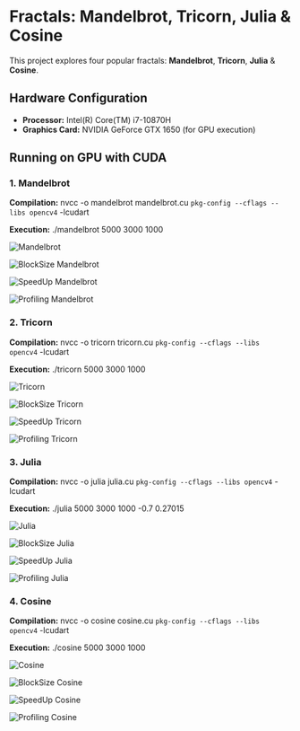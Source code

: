 # Fractals: Mandelbrot, Tricorn, Julia & Cosine

This project explores four popular fractals: **Mandelbrot**, **Tricorn**, **Julia** & **Cosine**.

## Hardware Configuration

- **Processor:** Intel(R) Core(TM) i7-10870H
- **Graphics Card:** NVIDIA GeForce GTX 1650 (for GPU execution)

## Running on GPU with CUDA

### 1. Mandelbrot

**Compilation:**
nvcc -o mandelbrot mandelbrot.cu `pkg-config --cflags --libs opencv4` -lcudart

**Execution:**
./mandelbrot 5000 3000 1000

![Mandelbrot](img_fractals/CUDA_mandelbrot.png)

![BlockSize Mandelbrot](results/BlockSize_Mandelbrot.png)

![SpeedUp Mandelbrot](results/SpeedUp_Mandelbrot.png)

![Profiling Mandelbrot](results/Profiling_Mandelbrot.png)

### 2. Tricorn

**Compilation:**
nvcc -o tricorn tricorn.cu `pkg-config --cflags --libs opencv4` -lcudart

**Execution:**
./tricorn 5000 3000 1000

![Tricorn](img_fractals/CUDA_tricorn.png)

![BlockSize Tricorn](results/BlockSize_Tricorn.png)

![SpeedUp Tricorn](results/SpeedUp_Tricorn.png)

![Profiling Tricorn](results/Profiling_Tricorn.png)

### 3. Julia

**Compilation:**
nvcc -o julia julia.cu `pkg-config --cflags --libs opencv4` -lcudart

**Execution:**
./julia 5000 3000 1000 -0.7 0.27015

![Julia](img_fractals/CUDA_julia.png)

![BlockSize Julia](results/BlockSize_Julia.png)

![SpeedUp Julia](results/SpeedUp_Julia.png)

![Profiling Julia](results/Profiling_Julia.png)

### 4. Cosine

**Compilation:**
nvcc -o cosine cosine.cu `pkg-config --cflags --libs opencv4` -lcudart

**Execution:**
./cosine 5000 3000 1000

![Cosine](img_fractals/CUDA_cosine.png)

![BlockSize Cosine](results/BlockSize_Cosine.png)

![SpeedUp Cosine](results/SpeedUp_Cosine.png)

![Profiling Cosine](results/Profiling_Cosine.png)
